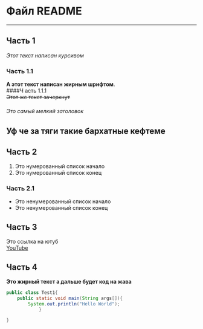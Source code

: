 # Файл README  

---

## Часть 1  
*Этот текст написан курсивом*  
### Часть 1.1  
**А этот текст написан жирным шрифтом**.<br> 
####Ч асть 1.1.1  
~~Этот же текст зачеркнут~~  
###### Это самый мелкий заголовок  
Уф че за тяги такие бархатные кефтеме  
---
## Часть 2  
1. Это нумерованный список начало  
2. Это нумерованный список конец  
### Часть 2.1  
* Это ненумерованный список начало    
* Это ненумерованный список конец  
## Часть 3  
Это ссылка на ютуб  
[YouTube](https://www.youtube.com "Это ютуб!!!")  
## Часть 4  
**Это жирный текст а дальше будет код на жава**  
```Java  
public class Test1{  
	public static void main(String args[]){  
		System.out.println("Hello World");    
			}  

}  
```




